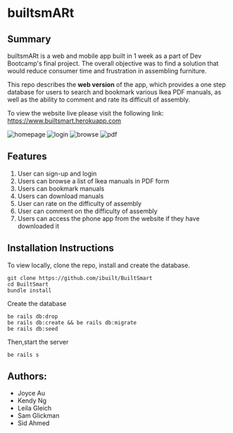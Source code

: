 builtsmARt
=================
Summary
-------
builtsmARt is a web and mobile app built in 1 week as a part of Dev Bootcamp's final project. The overall objective was to find a solution that would reduce consumer time and frustration in assembling furniture.

This repo describes the <strong>web version</strong> of the app, which provides a one step database for users to search and bookmark  various Ikea PDF manuals, as well as the ability to comment and rate its difficult of assembly.

To view the website live please visit the following link:<br>
https://www.builtsmart.herokuapp.com

![homepage](https://cloud.githubusercontent.com/assets/22533214/25067209/41aedb10-220a-11e7-95c1-94012a1d8594.jpg)
![login](https://cloud.githubusercontent.com/assets/22533214/25067204/fd68fa6c-2209-11e7-9712-ddb4456ed0d2.png)
![browse](https://cloud.githubusercontent.com/assets/22533214/25067207/fd6a6348-2209-11e7-9b9b-cc8e739185fc.png)
![pdf](https://cloud.githubusercontent.com/assets/22533214/25067205/fd69b8d0-2209-11e7-8923-a35480380f82.png)

Features
-------
1. User can sign-up and login
2. Users can browse a list of Ikea manuals in PDF form
3. Users can bookmark manuals
4. Users can download manuals
5. User can rate on the difficulty of assembly
6. User can comment on the difficulty of assembly
7. Users can access the phone app from the website if they have downloaded it

Installation Instructions
-------
To view locally, clone the repo, install and create the database.
```
git clone https://github.com/ibuilt/BuiltSmart
cd BuiltSmart
bundle install
```

Create the database
```
be rails db:drop
be rails db:create && be rails db:migrate
be rails db:seed
```

Then,start the server
```
be rails s
```

Authors:
-------
* Joyce Au
* Kendy Ng
* Leila Gleich
* Sam Glickman
* Sid Ahmed
